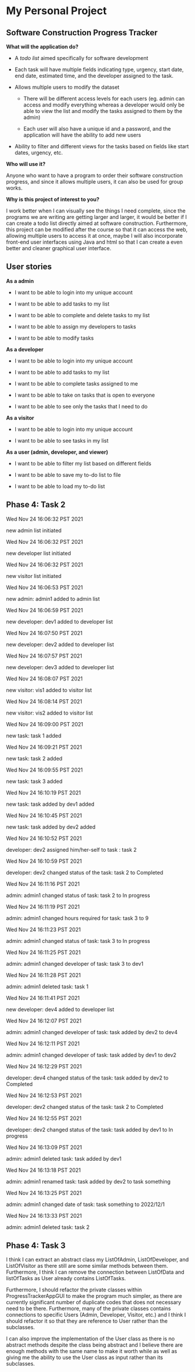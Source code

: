 # My Personal Project

## Software Construction Progress Tracker

**What will the application do?**

- A *todo list* aimed specifically for software development


- Each task will have multiple fields indicating type, urgency, start date,
  end date, estimated time, and the developer assigned to the task.
  

- Allows multiple users to modify the dataset
    
    - There will be different access levels for each users (eg. admin
      can access and modify everything whereas a developer would only
      be able to view the list and modify the tasks assigned to them by
      the admin)

    - Each user will also have a unique id and a password, and the application
      will have the ability to add new users
      

- Ability to filter and different views for the tasks based on fields like start dates,
  urgency, etc.
  

**Who will use it?**

Anyone who want to have a program to order their software construction progress, and since
it allows multiple users, it can also be used for group works.

**Why is this project of interest to you?**

I work better when I can visually see the things I need complete, since the programs we are
writing are getting larger and larger, it would be better if I can create a todo list directly
aimed at software construction. Furthermore, this project can be modified after the course so
that it can access the web, allowing multiple users to access it at once, maybe I will also
incorporate front-end user interfaces using Java and html so that I can create a even better and
cleaner graphical user interface.

## User stories

**As a admin**
- I want to be able to login into my unique account

- I want to be able to add tasks to my list

- I want to be able to complete and delete tasks to my list 

- I want to be able to assign my developers to tasks

- I want to be able to modify tasks

**As a developer**
- I want to be able to login into my unique account

- I want to be able to add tasks to my list

- I want to be able to complete tasks assigned to me

- I want to be able to take on tasks that is open to everyone

- I want to be able to see only the tasks that I need to do

**As a visitor**
- I want to be able to login into my unique account

- I want to be able to see tasks in my list

**As a user (admin, developer, and viewer)**
- I want to be able to filter my list based on different fields

- I want to be able to save my to-do list to file

- I want to be able to load my to-do list

## Phase 4: Task 2
Wed Nov 24 16:06:32 PST 2021

new admin list initiated

Wed Nov 24 16:06:32 PST 2021

new developer list initiated

Wed Nov 24 16:06:32 PST 2021

new visitor list initiated

Wed Nov 24 16:06:53 PST 2021

new admin: admin1 added to admin list


Wed Nov 24 16:06:59 PST 2021

new developer: dev1 added to developer list

Wed Nov 24 16:07:50 PST 2021

new developer: dev2 added to developer list

Wed Nov 24 16:07:57 PST 2021

new developer: dev3 added to developer list

Wed Nov 24 16:08:07 PST 2021

new visitor: vis1 added to visitor list

Wed Nov 24 16:08:14 PST 2021

new visitor: vis2 added to visitor list

Wed Nov 24 16:09:00 PST 2021

new task: task 1 added

Wed Nov 24 16:09:21 PST 2021

new task: task 2 added

Wed Nov 24 16:09:55 PST 2021

new task: task 3 added

Wed Nov 24 16:10:19 PST 2021

new task: task added by dev1 added

Wed Nov 24 16:10:45 PST 2021

new task: task added by dev2 added

Wed Nov 24 16:10:52 PST 2021

developer: dev2 assigned him/her-self to task : task 2

Wed Nov 24 16:10:59 PST 2021

developer: dev2 changed status of the task: task 2 to Completed

Wed Nov 24 16:11:16 PST 2021

admin: admin1 changed status of task: task 2 to In progress

Wed Nov 24 16:11:19 PST 2021

admin: admin1 changed hours required for task: task 3 to 9

Wed Nov 24 16:11:23 PST 2021

admin: admin1 changed status of task: task 3 to In progress

Wed Nov 24 16:11:25 PST 2021

admin: admin1 changed developer of task: task 3 to dev1

Wed Nov 24 16:11:28 PST 2021

admin: admin1 deleted task: task 1

Wed Nov 24 16:11:41 PST 2021

new developer: dev4 added to developer list

Wed Nov 24 16:12:07 PST 2021

admin: admin1 changed developer of task: task added by dev2 to dev4

Wed Nov 24 16:12:11 PST 2021

admin: admin1 changed developer of task: task added by dev1 to dev2

Wed Nov 24 16:12:29 PST 2021

developer: dev4 changed status of the task: task added by dev2 to Completed

Wed Nov 24 16:12:53 PST 2021

developer: dev2 changed status of the task: task 2 to Completed

Wed Nov 24 16:12:55 PST 2021

developer: dev2 changed status of the task: task added by dev1 to In progress

Wed Nov 24 16:13:09 PST 2021

admin: admin1 deleted task: task added by dev1

Wed Nov 24 16:13:18 PST 2021

admin: admin1 renamed task: task added by dev2 to task something

Wed Nov 24 16:13:25 PST 2021

admin: admin1 changed date of task: task something to 2022/12/1

Wed Nov 24 16:13:33 PST 2021

admin: admin1 deleted task: task 2



## Phase 4: Task 3

I think I can extract an abstract class my ListOfAdmin, ListOfDeveloper, and ListOfVisitor as
there still are some similar methods between them. Furthermore, I think I
can remove the connection between ListOfData and listOfTasks as User already contains ListOfTasks.

Furthermore, I should refactor the private classes within ProgressTrackerAppGUI to make the 
program much simpler, as there are currently significant number of duplicate codes that does
not necessary need to be there. Furthermore, many of the private classes contains connections 
to specific Users (Admin, Developer, Visitor, etc.) and I think I should refactor it so that they
are reference to User rather than the subclasses. 

I can also improve the implementation of the User class as there is no abstract methods despite 
the class being abstract and I believe there are enough methods with the same name to make it worth
while as well as giving me the ability to use the User class as input rather than its subclasses.
